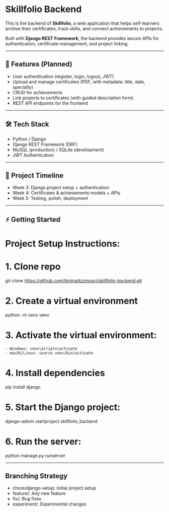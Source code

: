 # Skillfolio Backend

This is the backend of **Skillfolio**, a web application that helps self-learners archive their certificates, track skills, and connect achievements to projects.

Built with **Django REST Framework**, the backend provides secure APIs for authentication, certificate management, and project linking.

---

## 🚀 Features (Planned)

- User authentication (register, login, logout, JWT)
- Upload and manage certificates (PDF, with metadata: title, date, specialty)
- CRUD for achievements
- Link projects to certificates (with guided description form)
- REST API endpoints for the frontend

---

## 🛠️ Tech Stack

- Python / Django
- Django REST Framework (DRF)
- MySQL (production) / SQLite (development)
- JWT Authentication

---

## 📅 Project Timeline

- Week 3: Django project setup + authentication
- Week 4: Certificates & achievements models + APIs
- Week 5: Testing, polish, deployment

---

## ⚡ Getting Started

# Project Setup Instructions:

# 1. Clone repo

git clone https://github.com/AminaAzzmouri/skillfolio-backend.git

# 2. Create a virtual environment

python -m venv venv

# 3. Activate the virtual environment:

    - Windows: venv\Scripts\activate
    - macOS/Linux: source venv/bin/activate

# 4. Install dependencies

pip install django

# 5. Start the Django project:

django-admin startproject skillfolio_backend

# 6. Run the server:

python manage.py runserver

---

## Branching Strategy

- chore/django-setup: Initial project setup
- feature/<feature-name>: Any new feature
- fix/<fix-name>: Bug fixes
- experiment/<experiment-name>: Experimental changes
